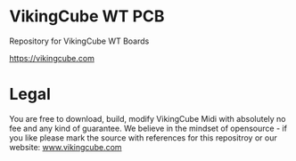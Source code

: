 # VikingCube WT PCB

Repository for VikingCube WT Boards

https://vikingcube.com

# Legal
You are free to download, build, modify VikingCube Midi with absolutely no fee and any kind of guarantee. We believe in the mindset of opensource - if you like please
mark the source with references for this repositroy or our website: www.vikingcube.com